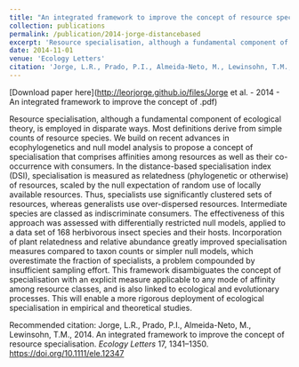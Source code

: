 ```yaml
---
title: "An integrated framework to improve the concept of resource specialisation"
collection: publications
permalink: /publication/2014-jorge-distancebased
excerpt: 'Resource specialisation, although a fundamental component of ecological theory, is employed in disparate ways. Most definitions derive from simple counts of resource species. We build on recent advances in ecophylogenetics and null model analysis to propose a concept of specialisation that comprises affinities among resources as well as their co-occurrence with consumers. In the distance-based specialisation index (DSI), specialisation is measured as relatedness (phylogenetic or otherwise) of resources, scaled by the null expectation of random use of locally available resources.'
date: 2014-11-01
venue: 'Ecology Letters'
citation: 'Jorge, L.R., Prado, P.I., Almeida-Neto, M., Lewinsohn, T.M., 2014. An integrated framework to improve the concept of resource specialisation. *Ecology Letters* 17, 1341–1350.'
---
```

[Download paper here](http://leorjorge.github.io/files/Jorge et al. - 2014 - An integrated framework to improve the concept of .pdf)

Resource specialisation, although a fundamental component of ecological theory, is employed in disparate ways. Most definitions derive from simple counts of resource species. We build on recent advances in ecophylogenetics and null model analysis to propose a concept of specialisation that comprises affinities among resources as well as their co-occurrence with consumers. In the distance-based specialisation index (DSI), specialisation is measured as relatedness (phylogenetic or otherwise) of resources, scaled by the null expectation of random use of locally available resources. Thus, specialists use significantly clustered sets of resources, whereas generalists use over-dispersed resources. Intermediate species are classed as indiscriminate consumers. The effectiveness of this approach was assessed with differentially restricted null models, applied to a data set of 168 herbivorous insect species and their hosts. Incorporation of plant relatedness and relative abundance greatly improved specialisation measures compared to taxon counts or simpler null models, which overestimate the fraction of specialists, a problem compounded by insufficient sampling effort. This framework disambiguates the concept of specialisation with an explicit measure applicable to any mode of affinity among resource classes, and is also linked to ecological and evolutionary processes. This will enable a more rigorous deployment of ecological specialisation in empirical and theoretical studies.

Recommended citation: Jorge, L.R., Prado, P.I., Almeida-Neto, M., Lewinsohn, T.M., 2014. An integrated framework to improve the concept of resource specialisation. *Ecology Letters* 17, 1341–1350. https://doi.org/10.1111/ele.12347
